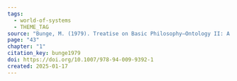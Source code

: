 ```yaml
---
tags:
  - world-of-systems
  - THEME_TAG
source: "Bunge, M. (1979). Treatise on Basic Philosophy—Ontology II: A World of Systems. Springer Netherlands."
page: "43"
chapter: "1"
citation_key: bunge1979
doi: https://doi.org/10.1007/978-94-009-9392-1
created: 2025-01-17
---
```


